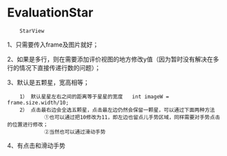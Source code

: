 # EvaluationStar
        StarView


1、只需要传入frame及图片就好；


2、如果是多行，则在需要添加评价视图的地方修改y值（因为暂时没有解决在多行的情况下直接传递行数的问题）；


3、默认是五颗星，宽高相等；

        1） 默认星星左右之间的距离等于星星的宽度   int imageW = frame.size.width/10;
        2） 点击最右边会全选五颗星，点击最左边仍然会保留一颗星，可以通过下面两种方法
                ①也可以通过把10修改为11，即左边也留点儿手势区域，同样需要对手势点击的位置进行修改；
                ②当然也可以通过滑动手势
        
4、有点击和滑动手势

     
